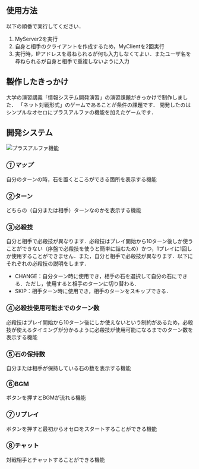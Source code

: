 ## 使用方法
以下の順番で実行してください．
1. MyServer2を実行
2. 自身と相手のクライアントを作成するため，MyClientを2回実行
3. 実行時，IPアドレスを尋ねられるが何も入力しなくてよい．またユーザ名を尋ねられるが自身と相手で重複しないように入力

## 製作したきっかけ
大学の演習講義「情報システム開発演習」の演習課題がきっかけで制作しました．
「ネット対戦形式」のゲームであることが条件の課題です．
開発したのはシンプルなオセロにプラスアルファの機能を加えたゲームです．

## 開発システム
![プラスアルファ機能](https://user-images.githubusercontent.com/67993065/213156607-9955365e-5135-4de5-9793-93c0cce8bfee.png)

### *①マップ*
自分のターンの時，石を置くところができる箇所を表示する機能

### ②ターン
どちらの（自分または相手）ターンなのかを表示する機能

### ③必殺技
自分と相手で必殺技が異なります．必殺技はプレイ開始から10ターン後しか使うことができない（序盤で必殺技を使うと簡単に詰むため）かつ，1プレイに1回しか使用することができません．また，自分と相手で必殺技が異なります．以下にそれぞれの必殺技の説明をします．
- CHANGE：自分ターン時に使用でき，相手の石を選択して自分の石にできる．ただし，使用すると相手のターンに切り替わる．
- SKIP：相手ターン時に使用でき，相手のターンをスキップできる．

### ④必殺技使用可能までのターン数
必殺技はプレイ開始から10ターン後にしか使えないという制約があるため，必殺技が使えるタイミングが分かるように必殺技が使用可能になるまでのターン数を表示する機能

### ⑤石の保持数
自分または相手が保持している石の数を表示する機能

### ⑥BGM
ボタンを押すとBGMが流れる機能

### ⑦リプレイ
ボタンを押すと最初からオセロをスタートすることができる機能

### ⑧チャット
対戦相手とチャットすることができる機能
